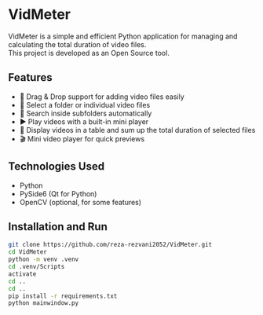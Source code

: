 # VidMeter

VidMeter is a simple and efficient Python application for managing and calculating the total duration of video files.  
This project is developed as an Open Source tool.

## Features
- 📂 Drag & Drop support for adding video files easily
- 📁 Select a folder or individual video files
- 🔎 Search inside subfolders automatically
- ▶️ Play videos with a built-in mini player
- 🧮 Display videos in a table and sum up the total duration of selected files
- 🎬 Mini video player for quick previews

## Technologies Used
- Python
- PySide6 (Qt for Python)
- OpenCV (optional, for some features)

## Installation and Run
```bash
git clone https://github.com/reza-rezvani2052/VidMeter.git
cd VidMeter
python -m venv .venv
cd .venv/Scripts
activate
cd ..
cd ..
pip install -r requirements.txt
python mainwindow.py
